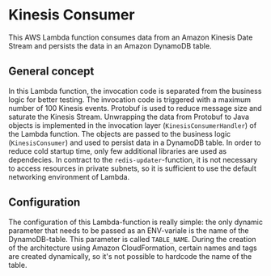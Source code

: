 # Kinesis Consumer
This AWS Lambda function consumes data from an Amazon Kinesis Date Stream and persists the data in an Amazon DynamoDB table.

## General concept
In this Lambda function, the invocation code is separated from the business logic for better testing. The invocation code is triggered with a maximum number of 100 Kinesis events. Protobuf is used to reduce message size and saturate the Kinesis Stream. Unwrapping the data from Protobuf to Java objects is implemented in the invocation layer (`KinesisConsumerHandler`) of the Lambda function. The objects are passed to the business logic (`KinesisConsumer`) and used to persist data in a DynamoDB table. In order to reduce cold startup time, only few additional libraries are used as dependecies. In contract to the `redis-updater`-function, it is not necessary to access resources in private subnets, so it is sufficient to use the default networking environment of Lambda. 

## Configuration

The configuration of this Lambda-function is really simple: the only dynamic parameter that needs to be passed as an ENV-variale is the name of the DynamoDB-table. This parameter is called `TABLE_NAME`. During the creation of the architecture using Amazon CloudFormation, certain names and tags are created dynamically, so it's not possible to hardcode the name of the table.
